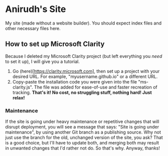 # Anirudh's Site
My site (made without a website builder).
You should expect index files and other necessary files here.

## How to set up Microsoft Clarity
Because I deleted my Microsoft Clarity project (but left everything you *need* to set it up), I will give you a tutorial.

1. Go (here)[https://clarity.microsoft.com], then set up a project with your desired URL. For example, "myusername.github.io" or a different URL.
2. Copy-paste the installation code you were given into the file "ms-clarity.js". The file was added for ease-of-use and faster recreation of tracking.
**That's it! No cost, no struggling stuff, nothing hard! Just relax!**
### Maintenance
If the site is going under heavy maintenance or repetitive changes that will disrupt deployment, you will see a message that says: "Site is going under maintenance", by using another Git branch as a publishing source. Why not just use the branch for the old, unchanged version of the site, you ask? That is a good choice, but I'll have to update both, and merging both may result in unwanted changes that I'd rather not do. So that's why.
Anyway, thanks!
